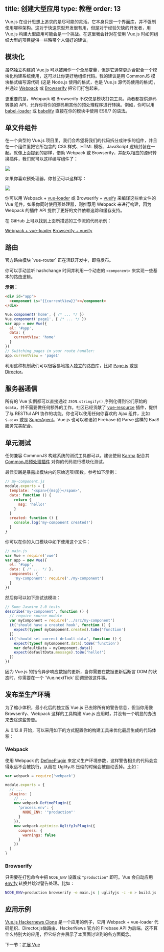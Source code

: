 title: 创建大型应用
type: 教程
order: 13
---

Vue.js 在设计思想上追求的是尽可能的灵活。它本身只是一个界面库，并不强制使用哪种架构。这对于快速原型开发很有用，但是对于经验欠缺的开发者，用 Vue.js 构建大型应用可能会是一个挑战。在这里我会针对在使用 Vue.js 时如何组织大型的项目提供一些略带个人偏好的建议。

## 模块化

虽然独立构建的 Vue.js 可以被用作一个全局变量，但是它通常更适合配合一个模块化构建系统使用，这可以让你更好地组织代码。我的建议是用 CommonJS 模块格式编写源代码 (这是 Node.js 使用的格式，也是 Vue.js 源代码使用的格式)，并通过 [Webpack](http://webpack.github.io/) 或 [Browserify](http://browserify.org/) 把它们打包起来。

更重要的是，Webpack 和 Browserify 不仅仅是模块打包工具。两者都提供源码转换的 API，允许你将你的源码用其他的预处理程序进行转换。例如，你可以用 [babel-loader](https://github.com/babel/babel-loader) 或 [babelify](https://github.com/babel/babelify) 直接在你的模块中使用 ES6/7 的语法。

## 单文件组件

在一个典型的 Vue.js 项目里，我们会希望将我们的代码拆分成许多的组件，并且在一个组件里把它所包含的 CSS 样式、HTML 模板、JavaScript 逻辑封装在一起。就像上面提到的那样，借助 Webpack 或 Browserify，并配以相应的源码转换插件，我们就可以这样编写组件了：

![](../images/vue-component.png)

如果你喜欢预处理器，你甚至可以这样写：

![](../images/vue-component-with-pre-processors.png)

你可以用 Webpack + [vue-loader](https://github.com/vuejs/vue-loader) 或 Browserify + [vueify](https://github.com/vuejs/vueify) 来编译这些单文件的 Vue 组件。如果你同时使用预处理器，则推荐用 Webpack 来进行构建，因为 Webpack 的插件 API 提供了更好的文件依赖追踪和缓存支持。

在 GitHub 上可以找到上面所描述的工作流的代码示例：

[Webpack + vue-loader](https://github.com/vuejs/vue-loader-example)
[Browserify + vueify](https://github.com/vuejs/vueify-example)

## 路由

<p class="tip">官方路由模块 `vue-router` 正在活跃开发中，即将发布。</p>

你可以手动监听 hashchange 时间并利用一个动态的 `<component>` 来实现一些基本的路由逻辑。

**示例：**

``` html
<div id="app">
  <component is="{{currentView}}"></component>
</div>
```

``` js
Vue.component('home', { /* ... */ })
Vue.component('page1', { /* ... */ })
var app = new Vue({
  el: '#app',
  data: {
    currentView: 'home'
  }
})
// Switching pages in your route handler:
app.currentView = 'page1'
```

利用这种机制我们可以很容易地接入独立的路由库，比如 [Page.js](https://github.com/visionmedia/page.js) 或是 [Director](https://github.com/flatiron/director)。

## 服务器通信

所有的 Vue 实例都可以直接通过 `JSON.stringify()` 序列化得到它们原始的 `$data`，并不需要做任何额外的工作。社区已经贡献了 [vue-resource](https://github.com/vuejs/vue-resource) 插件，提供了与 RESTful API 协作的功能。你也可以使用任何你喜欢的 Ajax 组件，比如 `$.ajax` 或是 [SuperAgent](https://github.com/visionmedia/superagent)。Vue.js 也可以和诸如 Firebase 和 Parse 这样的 BaaS 服务完美配合。

## 单元测试

任何兼容 CommonJS 构建系统的测试工具都可以。建议使用 [Karma](http://karma-runner.github.io/0.12/index.html) 配合其 [CommonJS预处理插件](https://github.com/karma-runner/karma-commonjs) 对你的代码进行模块化测试。

最佳实践是暴露出模块内的原始选项/函数。参考如下示例：

``` js
// my-component.js
module.exports = {
  template: '<span>{{msg}}</span>',
  data: function () {
    return {
      msg: 'hello!'
    }
  }
  created: function () {
    console.log('my-component created!')
  }
}
```

你可以在你的入口模块中如下使用这个文件：

``` js
// main.js
var Vue = require('vue')
var app = new Vue({
  el: '#app',
  data: { /* ... */ },
  components: {
    'my-component': require('./my-component')
  }
})
```

然后你可以如下测试该模块：

``` js
// Some Jasmine 2.0 tests
describe('my-component', function () {  
  // require source module
  var myComponent = require('../src/my-component')
  it('should have a created hook', function () {
    expect(typeof myComponent.created).toBe('function')
  })
  it('should set correct default data', function () {
    expect(typeof myComponent.data).toBe('function')
    var defaultData = myComponent.data()
    expect(defaultData.message).toBe('hello!')
  })
})
```

<p class="tip">因为 Vue.js 的指令异步响应数据的更新，当你需要在数据更新后断言 DOM 的状态时，你需要在一个 `Vue.nextTick` 回调里做这件事。</p>


## 发布至生产环境

为了缩小体积，最小化后的独立版 Vue.js 已去除所有的警告信息，但当你用像 Browserify、Webpack 这样的工具构建 Vue.js 应用时，并没有一个明显的办法来去除这些警告。

从 0.12.8 开始，可以采用如下的方式配置你的构建工具来优化最后生成的代码体积：

### Webpack

使用 Webpack 的 [DefinePlugin](http://webpack.github.io/docs/list-of-plugins.html#defineplugin) 来定义生产环境参数，这样警告相关的代码会变得永远不会被执行，从而在 UglifyJS 压缩的时候会被自动丢掉。比如：

``` js
var webpack = require('webpack')

module.exports = {
  // ...
  plugins: [
    // ...
    new webpack.DefinePlugin({
      'process.env': {
        NODE_ENV: '"production"'
      }
    }),
    new webpack.optimize.UglifyJsPlugin({
      compress: {
        warnings: false
      }
    })
  ]
}
```

### Browserify

只需要在打包命令中把 `NODE_ENV` 设置成 `"production"` 即可。Vue 会自动应用 [envify](https://github.com/hughsk/envify) 转换并跳过警告处理。比如：

``` bash
NODE_ENV=production browserify -e main.js | uglifyjs -c -m > build.js
```

## 应用示例

[Vue.js Hackernews Clone](https://github.com/yyx990803/vue-hackernews) 是一个应用的例子，它用 Webpack + vue-loader 代码组织、Director.js做路由、HackerNews 官方的 Firebase API 为后端。这不算什么特别大的应用，但它结合并展示了本页面讨论到的各方面概念。

下一节：[扩展 Vue](https://github.com/vuejs/vuejs.org/blob/master/guide/extending.html)
